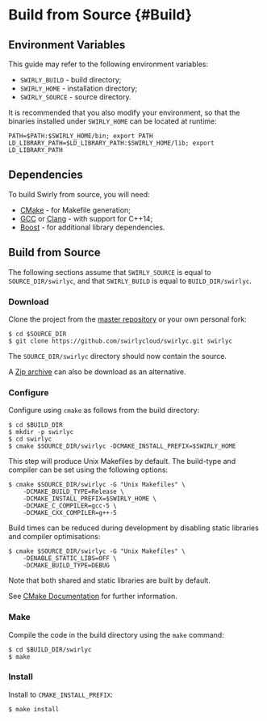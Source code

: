 Build from Source {#Build}
=================

Environment Variables
---------------------

This guide may refer to the following environment variables:

- `SWIRLY_BUILD` - build directory;
- `SWIRLY_HOME` - installation directory;
- `SWIRLY_SOURCE` - source directory.

It is recommended that you also modify your environment, so that the binaries installed under
`SWIRLY_HOME` can be located at runtime:

    PATH=$PATH:$SWIRLY_HOME/bin; export PATH
    LD_LIBRARY_PATH=$LD_LIBRARY_PATH:$SWIRLY_HOME/lib; export LD_LIBRARY_PATH

Dependencies
------------

To build Swirly from source, you will need:

- [CMake] - for Makefile generation;
- [GCC] or [Clang] - with support for C++14;
- [Boost] - for additional library dependencies.

Build from Source
-----------------

The following sections assume that `SWIRLY_SOURCE` is equal to `SOURCE_DIR/swirlyc`, and that
`SWIRLY_BUILD` is equal to `BUILD_DIR/swirlyc`.

### Download ###

Clone the project from the [master repository](http://github.com/swirlycloud/swirlyc) or your own
personal fork:

    $ cd $SOURCE_DIR
    $ git clone https://github.com/swirlycloud/swirlyc.git swirlyc

The `SOURCE_DIR/swirlyc` directory should now contain the source.

A [Zip archive](https://github.com/swirlycloud/swirlyc/archive/master.zip) can also be download as
an alternative.

### Configure ###

Configure using `cmake` as follows from the build directory:

    $ cd $BUILD_DIR
    $ mkdir -p swirlyc
    $ cd swirlyc
    $ cmake $SOURCE_DIR/swirlyc -DCMAKE_INSTALL_PREFIX=$SWIRLY_HOME

This step will produce Unix Makefiles by default. The build-type and compiler can be set using the
following options:

    $ cmake $SOURCE_DIR/swirlyc -G "Unix Makefiles" \
        -DCMAKE_BUILD_TYPE=Release \
        -DCMAKE_INSTALL_PREFIX=$SWIRLY_HOME \
        -DCMAKE_C_COMPILER=gcc-5 \
        -DCMAKE_CXX_COMPILER=g++-5

Build times can be reduced during development by disabling static libraries and compiler
optimisations:

    $ cmake $SOURCE_DIR/swirlyc -G "Unix Makefiles" \
        -DENABLE_STATIC_LIBS=OFF \
        -DCMAKE_BUILD_TYPE=DEBUG

Note that both shared and static libraries are built by default.

See [CMake Documentation](https://cmake.org/documentation) for further information.

### Make ###

Compile the code in the build directory using the `make` command:

    $ cd $BUILD_DIR/swirlyc
    $ make

### Install ###

Install to `CMAKE_INSTALL_PREFIX`:

    $ make install

[Boost]: http://www.boost.org/
[Clang]: http://clang.llvm.org/
[CMake]: http://www.cmake.org/
[GCC]: http://gcc.gnu.org/
